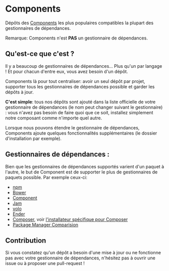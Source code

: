 Components
==========

Dépôts des [Components](http://github.com/components) les plus populaires compatibles la plupart des gestionnaires de dépendances.

Remarque: Components n'est **PAS** un gestionnaire de dépendances.

Qu'est-ce que c'est ?
---------------------

Il y a beaucoup de gestionnaires de dépendances... Plus qu'un par langage !
Et pour chacun d'entre eux, vous avez besoin d'un dépôt.

Components là pour tout centraliser: avoir un seul dépôt par projet, supporter tous
les gestionnaires de dépendances possible et garder les dépôts à jour.

**C'est simple**: tous nos dépôts sont ajouté dans la liste officielle de votre
gestionnaire de dépendances (le nom peut changer suivant le gestionnaire) :
vous n'avez pas besoin de faire quoi que ce soit, installez simplement notre
composant comme n'importe quel autre.

Lorsque nous pouvons étendre le gestionnaire de dépendances, Components ajoute
quelques fonctionnalités supplémentaires (le dossier d'installation par exemple).

Gestionnaires de dépendances :
------------------------------

Bien que les gestionnaires de dépendances supportés varient d'un paquet à l'autre,
le but de Component est de supporter le plus de gestionnaires de paquets possible.
Par exemple ceux-ci:

* [npm](http://npmjs.org)
* [Bower](http://bower.io/)
* [Component](http://github.com/component/component)
* [Jam](http://jamjs.org)
* [volo](http://volojs.org)
* [Ender](http://ender.jit.su)
* [Composer](http://getcomposer.org), voir [l'installateur spécifique pour Composer](https://github.com/RobLoach/component-installer)
* [Package Manager Comparision](https://github.com/wilmoore/frontend-packagers)


Contribution
------------

Si vous constatez qu'un dépôt a besoin d'une mise à jour ou ne fonctionne pas
avec votre gestionnaire de dépendances, n'hésitez pas à ouvrir une issue ou
à proposer une pull-request !
